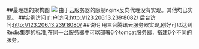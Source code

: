 ##最理想的架构图
![](https://raw.githubusercontent.com/lzggsimida123/picture/master/jiagou.png)
由于云服务器的限制nginx反向代理没有实现。其他均已实现。
##实例访问
门户访问:http://123.206.13.239:8082/
后台访问:http://123.206.13.239:8080/
##说明
用三台腾讯云服务器实现,刚好可以达到Redis集群的标准,在同一台服务器中可以部署6个tomcat服务器，搭建6个不同的服务。